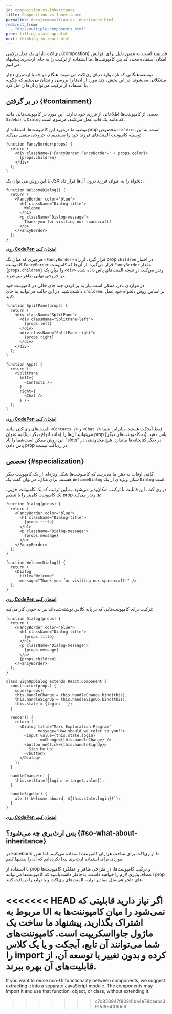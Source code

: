 ```yaml
---
id: composition-vs-inheritance
title: Composition vs Inheritance
permalink: docs/composition-vs-inheritance.html
redirect_from:
  - "docs/multiple-components.html"
prev: lifting-state-up.html
next: thinking-in-react.html
---
```

ری‌اکت دارای یک مدل ترکیبی (compostion) قدرتمند است. به همین دلیل برای افزایش امکان استفاده مجدد کد بین کامپوننت‌ها، ما استفاده از ترکیب را به جای ارث‌بری پیشنهاد می‌کنیم.

توسعه‌دهنگانی که تازه وارد دنیای ری‌اکت می‌شوند، هنگام مواجه با ارث‌بری دچار مشکلاتی می‌شوند. در این بخش، چند مورد از آن‌ها را بررسی و نشان می‌دهیم که چگونه با استفاده از ترکیب می‌توان آن‌ها را حل کرد.

## در بر گرفتن {#containment}

بعضی از کامپوننت‌ها اطلاعاتی از فرزند خود ندارند. این مورد در کامپوننت‌هایی مانند `Sidebar` یا `Dialog` که مانند یک قاب عمل می‌کنند، مرسوم است.

توصیه ما درمورد این کامپوننت‌ها، استفاده از prop مخصوص `children` است. به این وسیله کامپوننت المنت‌های فرزند خود را مستقیم به خروجی منتقل می‌کند:

```js{4}
function FancyBorder(props) {
  return (
    <div className={'FancyBorder FancyBorder-' + props.color}>
      {props.children}
    </div>
  );
}
```

با این روش می توان یک JSX دلخواه را به عنوان فرزند درون آن‌ها قرار داد:

```js{4-9}
function WelcomeDialog() {
  return (
    <FancyBorder color="blue">
      <h1 className="Dialog-title">
        Welcome
      </h1>
      <p className="Dialog-message">
        Thank you for visiting our spacecraft!
      </p>
    </FancyBorder>
  );
}
```

**[روی CodePen امتحان کنید](https://codepen.io/gaearon/pen/ozqNOV?editors=0010)**

هرچیزی که میان تگ `<FancyBorder>` قرار گیرد، از راه prop `children` در اختیار کامپوننت `FancyBorder` قرار می‌گیرد. از آن‌جا که کامپوننت `FancyBorder` مقدار `{props.children}` را میان یک `<div>` رندر می‌کند، در نتیجه المنت‌های پاس داده شده در خروجی نهایی ظاهر می‌شوند.

در مواردی نادر، ممکن است نیاز به پر کردن چند جای خالی در کامپوننت خود داشته‌باشید. در این حالت می‌توانید به جای `children`، بر اساس روش دلخواه خود عمل کنید:

```js{5,8,18,21}
function SplitPane(props) {
  return (
    <div className="SplitPane">
      <div className="SplitPane-left">
        {props.left}
      </div>
      <div className="SplitPane-right">
        {props.right}
      </div>
    </div>
  );
}

function App() {
  return (
    <SplitPane
      left={
        <Contacts />
      }
      right={
        <Chat />
      } />
  );
}
```

[**روی CodePen امتحان کنید**](https://codepen.io/gaearon/pen/gwZOJp?editors=0010)

المنت‌های ری‌اکتی مانند `<Contacts />` و `<Chat />` فقط ‌آبجکت هستند، بنابراین شما می‌توانید آن‌ها را (مانند انواع دیگر دیتا) به عنوان prop [به کامپوننت‌های دیگر] پاس دهید. این روش ممکن است‌شما را یاد "slots" در دیگر کتابخانه‌ها بیاندازد. هیچ محدودیتی در پاس دادن prop در ری‌اکت نیست.

## تخصص {#specialization}

گاهی اوقات به ذهن ما می‌رسد که کامپوننت‌ها شکل ویژه‌ای از یک کامپوننت دیگر هستند. برای مثال، می‌توان گفت یک `WelcomeDialog` شکل ویژه‌ای از یک `Dialog` است.

در ری‌اکت، این قابلیت با ترکیب امکان‌پذیر می‌شود. به این ترتیب که یک کامپوننت جزیی، یک کامپوننت کلی‌تر را با تنظیم prop ها رندر می‌کند:

```js{5,8,16-18}
function Dialog(props) {
  return (
    <FancyBorder color="blue">
      <h1 className="Dialog-title">
        {props.title}
      </h1>
      <p className="Dialog-message">
        {props.message}
      </p>
    </FancyBorder>
  );
}

function WelcomeDialog() {
  return (
    <Dialog
      title="Welcome"
      message="Thank you for visiting our spacecraft!" />
  );
}
```

[**روی CodePen امتحان کنید**](https://codepen.io/gaearon/pen/kkEaOZ?editors=0010)

ترکیب برای کامپوننت‌هایی که بر پایه کلاس نوشته‌شده‌اند نیز به خوبی کار می‌کند:

```js{10,27-31}
function Dialog(props) {
  return (
    <FancyBorder color="blue">
      <h1 className="Dialog-title">
        {props.title}
      </h1>
      <p className="Dialog-message">
        {props.message}
      </p>
      {props.children}
    </FancyBorder>
  );
}

class SignUpDialog extends React.Component {
  constructor(props) {
    super(props);
    this.handleChange = this.handleChange.bind(this);
    this.handleSignUp = this.handleSignUp.bind(this);
    this.state = {login: ''};
  }

  render() {
    return (
      <Dialog title="Mars Exploration Program"
              message="How should we refer to you?">
        <input value={this.state.login}
               onChange={this.handleChange} />
        <button onClick={this.handleSignUp}>
          Sign Me Up!
        </button>
      </Dialog>
    );
  }

  handleChange(e) {
    this.setState({login: e.target.value});
  }

  handleSignUp() {
    alert(`Welcome aboard, ${this.state.login}!`);
  }
}
```

[**روی CodePen امتحان کنید**](https://codepen.io/gaearon/pen/gwZbYa?editors=0010)

## پس ارث‌بری چه می‌شود؟ {#so-what-about-inheritance}

در Facebook ما از ری‌اکت برای ساخت هزاران کامپوننت استفاده می‌کنیم. اما هنوز موردی برای استفاده ارث‌بری پیدا نکرده‌ایم که آن را پیشنها کنیم.

با استفاده از prop و ترکیب کامپوننت‌ها، در طراحی ظاهر و عملکرد کامپوننت‌ها انعطاف‌پذیری لازم را خواهید داشت. به‌خاطر داشته‌باشید که کامپوننت‌ها می‌توانند prop های دلخواهی مثل مقادیر اولیه، المنت‌های ری‌اکت و یا توابع را دریافت کنند.

<<<<<<< HEAD
اگر نیاز دارید قابلیتی که مربوط به UI نمی‌شود را میان کامپوننت‌ها به اشتراک بگذارید، پیشنهاد ما ساخت یک ماژول جاوااسکریپت است. کامپوننت‌های شما می‌توانند آن تابع، آبجکت و یا یک کلاس را import کرده و بدون تغییر یا توسعه آن، از قابلیت‌های آن بهره ببرند.
=======
If you want to reuse non-UI functionality between components, we suggest extracting it into a separate JavaScript module. The components may import it and use that function, object, or class, without extending it.
>>>>>>> c7d858947f832d1ba4e78caebc391fd964ff6de6
